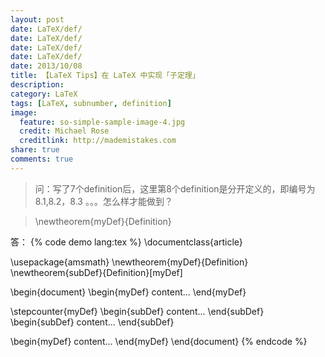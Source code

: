```yaml
---
layout: post
date: LaTeX/def/
date: LaTeX/def/
date: LaTeX/def/
date: LaTeX/def/
date: 2013/10/08
title: 【LaTeX Tips】在 LaTeX 中实现「子定理」
description:
category: LaTeX
tags: [LaTeX, subnumber, definition]
image:
  feature: so-simple-sample-image-4.jpg
  credit: Michael Rose
  creditlink: http://mademistakes.com
share: true
comments: true
---
```

> 问：写了7个definition后，这里第8个definition是分开定义的，即编号为8.1,8.2，8.3 。。。怎么样才能做到？

>    \newtheorem{myDef}{Definition}


<!--more-->

答：
{% code demo lang:tex %}
\documentclass{article}

\usepackage{amsmath}
\newtheorem{myDef}{Definition}
\newtheorem{subDef}{Definition}[myDef]

\begin{document}
\begin{myDef}
content...
\end{myDef}

\stepcounter{myDef}
\begin{subDef}
content...
\end{subDef}
\begin{subDef}
content...
\end{subDef}

\begin{myDef}
content...
\end{myDef}
\end{document}
{% endcode %}
